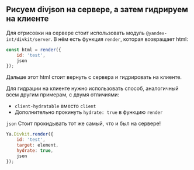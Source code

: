 ## Рисуем divjson на сервере, а затем гидрируем на клиенте

Для отрисовки на сервере стоит использовать модуль `@yandex-int/divkit/server`. В нём есть функция `render`, которая возвращает html:

```js
const html = render({
    id: 'test',
    json
});
```

Дальше этот html стоит вернуть с сервера и гидрировать на клиенте.

Для гидрации на клиенте нужно использовать способ, аналогичный всем другим примерам, с двумя отличиями:

* `client-hydratable` вместо `client`
* Дополнительно прокинуть `hydrate: true` в функцию `render`

`json` Стоит прокидывать тот же самый, что и был на сервере!

```js
Ya.Divkit.render({
    id: 'test',
    target: element,
    hydrate: true,
    json
});
```

